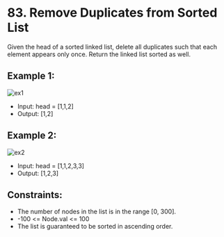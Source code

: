 # 83. Remove Duplicates from Sorted List

Given the head of a sorted linked list, delete all duplicates such that each element appears only once. Return the linked list sorted as well.

## Example 1:

![ex1](https://assets.leetcode.com/uploads/2021/01/04/list1.jpg)

- Input: head = [1,1,2]
- Output: [1,2]

## Example 2:

![ex2](https://assets.leetcode.com/uploads/2021/01/04/list2.jpg)

- Input: head = [1,1,2,3,3]
- Output: [1,2,3]

## Constraints:

- The number of nodes in the list is in the range [0, 300].
- -100 <= Node.val <= 100
- The list is guaranteed to be sorted in ascending order.